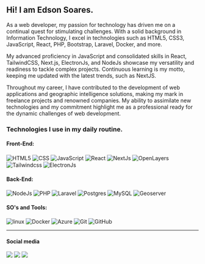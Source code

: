 <h2>Hi! I am Edson Soares.</h2>

<p>As a web developer, my passion for technology has driven me on a continual quest for stimulating challenges. With a solid background in Information Technology, I excel in technologies such as HTML5, CSS3, JavaScript, React, PHP, Bootstrap, Laravel, Docker, and more.

My advanced proficiency in JavaScript and consolidated skills in React, TailwindCSS, Next.js, ElectronJs, and NodeJs showcase my versatility and readiness to tackle complex projects. Continuous learning is my motto, keeping me updated with the latest trends, such as NextJS.

Throughout my career, I have contributed to the development of web applications and geographic intelligence solutions, making my mark in freelance projects and renowned companies. My ability to assimilate new technologies and my commitment highlight me as a professional ready for the dynamic challenges of web development.</p>

<h3>Technologies I use in my daily routine.</h3>
<h4> Front-End:</h4>
<div style="display: inline_block;">
  <img align="center" alt="HTML5" src="https://img.shields.io/badge/HTML5-E34F26?style=for-the-badge&logo=html5&logoColor=white"/>
  <img align="center" alt="CSS" src="https://img.shields.io/badge/CSS3-1572B6?style=for-the-badge&logo=css3&logoColor=white"/>
  <img align="center" alt="JavaScript" src="https://img.shields.io/badge/JavaScript-F7DF1E?style=for-the-badge&logo=javascript&logoColor=black"/>
  <img align="center" alt="React" src="https://img.shields.io/badge/react-000?style=for-the-badge&logo=react&color=374151"/>
  <img align="center" alt="NextJs" src="https://img.shields.io/badge/next.js-000000?style=for-the-badge&logo=nextdotjs&logoColor=white"/>
  <img align="center" alt="OpenLayers" src="https://img.shields.io/badge/openlayers-36a1a5?style=for-the-badge&logo=openlayers&color=36a1a5"/>
  <img align="center" alt="Tailwindcss" src="https://img.shields.io/badge/tailwindcss-white?style=for-the-badge&logo=tailwindcss&logoColor=blue"/>
	<img align="center" alt="ElectronJs" src="https://img.shields.io/badge/electron-000?style=for-the-badge&logo=electron&color=374151"/>
</div>

<h4> Back-End:</h4>
<div style="display: inline_block;">
	<img align="center" alt="NodeJs" src="https://img.shields.io/badge/node.js-90C53F?style=for-the-badge&logo=nodedotjs&logoColor=white"/>
  <img align="center" alt="PHP" src="https://img.shields.io/badge/PHP-777BB4?style=for-the-badge&logo=php&logoColor=white"/>
  <img align="center" alt="Laravel" src="https://img.shields.io/badge/Laravel-FF2D20?style=for-the-badge&logo=laravel&logoColor=white"/>
  <img align="center" alt="Postgres" src="https://img.shields.io/badge/postgresql-4169e1?style=for-the-badge&logo=postgresql&logoColor=white"/>
	<img align="center" alt="MySQL" src="https://img.shields.io/badge/-MySQL-4479A1?style=for-the-badge&logo=mysql&labelColor=4479A1&logoColor=FFF"/>
	<img align="center" alt="Geoserver" src="https://img.shields.io/badge/geoserver-4169e1?style=for-the-badge&logo=geoserver&logoColor=white"/>
</div>

<h4>SO's and Tools:</h4>
<div style="display: inline_block;">
  <img align="center" alt="linux" src="https://img.shields.io/badge/Linux-949494?style=for-the-badge&logo=linux&logoColor=black"/>
  <img align="center" alt="Docker" src="https://img.shields.io/badge/Docker-%230077B5?style=for-the-badge&logo=docker&logoColor=white"/>
	<img align="center" alt="Azure" src="https://img.shields.io/badge/azure-blue?style=for-the-badge&logo=azure-devops&logoColor=white"/>
	<img align="center" alt="Git" src="https://img.shields.io/badge/git-red?style=for-the-badge&logo=git&logoColor=white"/>
	<img align="center" alt="GitHub" src="https://img.shields.io/badge/github-000?style=for-the-badge&logo=github&logoColor=white"/>
</div>
<hr>
  <h4>Social media</h4>
<div>
   <a href="https://web.whatsapp.com/send?phone=5562982796346" target="_blank"><img src="https://img.shields.io/badge/WhatsApp-25D366?style=for-the-badge&logo=whatsapp&logoColor=white" target="_blank"></a>
  <a href="https://www.linkedin.com/in/edsonmsj" target="_blank"><img src="https://img.shields.io/badge/LinkedIn-0077B5?style=for-the-badge&logo=linkedin&logoColor=white" target="_blank"></a>
  <a href="mailto:rcemsj@gmail.com?subject=GitHub"><img src="https://img.shields.io/badge/Gmail-D14836?style=for-the-badge&logo=gmail&logoColor=white" target="_blank"></a>
</div>
